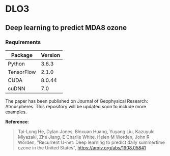 # DLO3 #
## Deep learning to predict MDA8 ozone ##

### Requirements ###
Package     | Version
---------   | -----------
Python      | 3.6.3
TensorFlow  | 2.1.0
CUDA        | 8.0.44
cuDNN       |7.0

The paper has been published on Journal of Geophysical Research: Atmospheres. This repository will be updated soon to include more examples.

**Reference**:  
> Tai-Long He, Dylan Jones, Binxuan Huang, Yuyang Liu, Kazuyuki Miyazaki, Zhe Jiang, E Charlie White, Helen M Worden, John R Worden, "Recurrent U-net: Deep learning to predict daily summertime ozone in the United States", https://arxiv.org/abs/1908.05841
